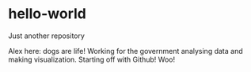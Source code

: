 # hello-world
Just another repository

Alex here: dogs are life! Working for the government analysing data and making visualization. Starting off with Github! Woo!

